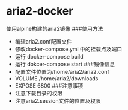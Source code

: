 # aria2-docker
使用alpine构建的aria2镜像
###使用方法
- 编辑aria2.conf配置文件
- 修改docker-compose.yml 中的挂载点及端口
- 运行 docker-compose build
- 运行 dokcer-compose start
###镜像信息
- 配置文件位置为/home/aria2/aria2.conf
- VOLUME /home/aria2/downloads
- EXPOSE 6800
###注意事项
- 注意下载目录的权限
- 注意aria2.session文件的位置及权限
